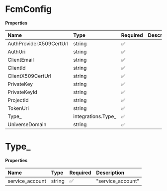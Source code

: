 # FcmConfig

**Properties**

| Name                    | Type                | Required | Description |
| :---------------------- | :------------------ | :------- | :---------- |
| AuthProviderX509CertUrl | string              | ✅       |             |
| AuthUri                 | string              | ✅       |             |
| ClientEmail             | string              | ✅       |             |
| ClientId                | string              | ✅       |             |
| ClientX509CertUrl       | string              | ✅       |             |
| PrivateKey              | string              | ✅       |             |
| PrivateKeyId            | string              | ✅       |             |
| ProjectId               | string              | ✅       |             |
| TokenUri                | string              | ✅       |             |
| Type\_                  | integrations.Type\_ | ✅       |             |
| UniverseDomain          | string              | ✅       |             |

# Type\_

**Properties**

| Name            | Type   | Required | Description       |
| :-------------- | :----- | :------- | :---------------- |
| service_account | string | ✅       | "service_account" |
